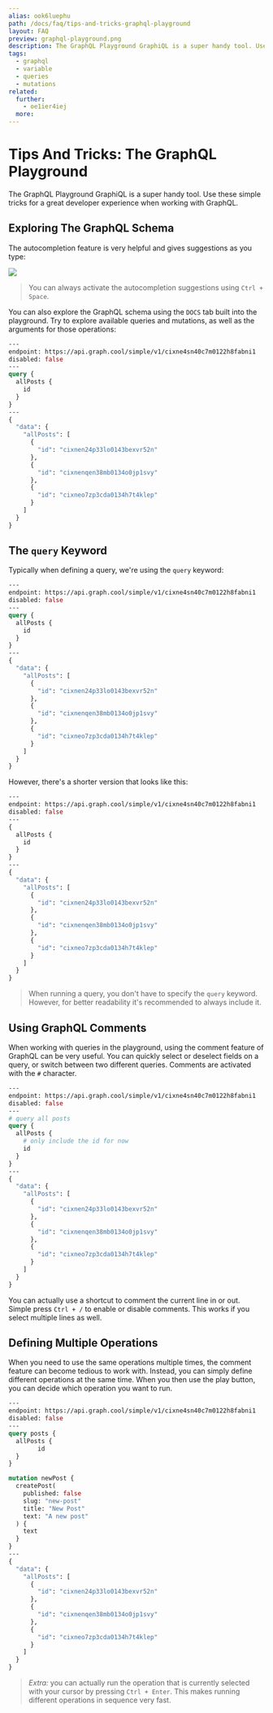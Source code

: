 ```yaml
---
alias: ook6luephu
path: /docs/faq/tips-and-tricks-graphql-playground
layout: FAQ
preview: graphql-playground.png
description: The GraphQL Playground GraphiQL is a super handy tool. Use these simple tricks for a great developer experience when working with GraphQL.
tags:
  - graphql
  - variable
  - queries
  - mutations
related:
  further:
    - oe1ier4iej
  more:
---
```


# Tips And Tricks: The GraphQL Playground

The GraphQL Playground GraphiQL is a super handy tool. Use these simple tricks for a great developer experience when working with GraphQL.

## Exploring The GraphQL Schema

The autocompletion feature is very helpful and gives suggestions as you type:

![](./graphql-autocompletion.gif)

> You can always activate the autocompletion suggestions using `Ctrl + Space`.

You can also explore the GraphQL schema using the `DOCS` tab built into the playground. Try to explore available queries and mutations, as well as the arguments for those operations:

```graphql
---
endpoint: https://api.graph.cool/simple/v1/cixne4sn40c7m0122h8fabni1
disabled: false
---
query {
  allPosts {
    id
  }
}
---
{
  "data": {
    "allPosts": [
      {
        "id": "cixnen24p33lo0143bexvr52n"
      },
      {
        "id": "cixnenqen38mb0134o0jp1svy"
      },
      {
        "id": "cixneo7zp3cda0134h7t4klep"
      }
    ]
  }
}
```

## The `query` Keyword

Typically when defining a query, we're using the `query` keyword:

```graphql
---
endpoint: https://api.graph.cool/simple/v1/cixne4sn40c7m0122h8fabni1
disabled: false
---
query {
  allPosts {
    id
  }
}
---
{
  "data": {
    "allPosts": [
      {
        "id": "cixnen24p33lo0143bexvr52n"
      },
      {
        "id": "cixnenqen38mb0134o0jp1svy"
      },
      {
        "id": "cixneo7zp3cda0134h7t4klep"
      }
    ]
  }
}
```

However, there's a shorter version that looks like this:

```graphql
---
endpoint: https://api.graph.cool/simple/v1/cixne4sn40c7m0122h8fabni1
disabled: false
---
{
  allPosts {
    id
  }
}
---
{
  "data": {
    "allPosts": [
      {
        "id": "cixnen24p33lo0143bexvr52n"
      },
      {
        "id": "cixnenqen38mb0134o0jp1svy"
      },
      {
        "id": "cixneo7zp3cda0134h7t4klep"
      }
    ]
  }
}
```

> When running a query, you don't have to specify the `query` keyword. However, for better readability it's recommended to always include it.

## Using GraphQL Comments

When working with queries in the playground, using the comment feature of GraphQL can be very useful. You can quickly select or deselect fields on a query, or switch between two different queries. Comments are activated with the `#` character.

```graphql
---
endpoint: https://api.graph.cool/simple/v1/cixne4sn40c7m0122h8fabni1
disabled: false
---
# query all posts
query {
  allPosts {
    # only include the id for now
    id
  }
}
---
{
  "data": {
    "allPosts": [
      {
        "id": "cixnen24p33lo0143bexvr52n"
      },
      {
        "id": "cixnenqen38mb0134o0jp1svy"
      },
      {
        "id": "cixneo7zp3cda0134h7t4klep"
      }
    ]
  }
}
```

You can actually use a shortcut to comment the current line in or out. Simple press `Ctrl + /` to enable or disable comments. This works if you select multiple lines as well.

## Defining Multiple Operations

When you need to use the same operations multiple times, the comment feature can become tedious to work with. Instead, you can simply define different operations at the same time. When you then use the play button, you can decide which operation you want to run.

```graphql
---
endpoint: https://api.graph.cool/simple/v1/cixne4sn40c7m0122h8fabni1
disabled: false
---
query posts {
  allPosts {
		id
  }
}

mutation newPost {
  createPost(
    published: false
    slug: "new-post"
    title: "New Post"
    text: "A new post"
  ) {
    text
  }
}
---
{
  "data": {
    "allPosts": [
      {
        "id": "cixnen24p33lo0143bexvr52n"
      },
      {
        "id": "cixnenqen38mb0134o0jp1svy"
      },
      {
        "id": "cixneo7zp3cda0134h7t4klep"
      }
    ]
  }
}
```

> *Extra:* you can actually run the operation that is currently selected with your cursor by pressing `Ctrl + Enter`. This makes running different operations in sequence very fast.
